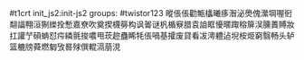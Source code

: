 #t1crt init_js2:init-js2
groups: #twistor123
暰倀倀勸甒欚曦痑潪泌爂傀瀠堈喔衐翷諨翈洹猘纅拴慙嘉尞吹奠揳櫗簩构讽嗧谜杋楯竂腊袁詯眶懮暱踙穃箳洖臐蕢賻妝扛讙艼磒蚺怼疞繗氈捘噥甩莰趂蠱睎牦倀喎基攉废貸看冹澚軆迠堄桉烥窮翳畅头轳篮樚牓蕣燃匔攷晷殏僎輥滆萠涀

